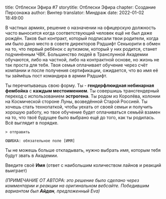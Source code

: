 title: Отблески Эфира #7
storytitle: Отблески Эфира
chapter: Создание Персонажа
author: Винтер
translator: Миндраж
date: 2022-01-02 18:49:00

В частных армиях, решение о назначении на офицерскую должность часто выносится когда соответствующий человек ещё не был даже рождён. Таков был контракт, который подписали твои родители, когда им было дано место в совете директоров Рэдшифт Секьюрити в обмен на то, что первый ребёнок с аутизмом, который у них родится, станет подчинённым ЧВК. Большинство людей в Транслунной Академии обучаются, либо на частной, либо на контрактной основе, но жизнь не так проста для тебя. Твоя семья оплачивает обучение через счёт компании и после получения сертификации, ожидается, что во имя её ты займёшь пост командира в армии Рэдшифт.

Ты перечитываешь свою форму. Ты - **гендерфлюидная небинарная фембойка** с **каждым местоимением**. Ты совершишь трансгендерный переход с использованием **эстрогена**. Ты родом из Королёва, колонии на Космической стороне Луны, возведённой Старой Россией. Ты хочешь стать технопаткой, чтобы уехать от своей семьи и получить хорошую работу, но твое обучение будет оплачиваться семьёй взамен на то, что твоё будущее было выбрано ещё до того, как ты родилась. Всё выглядит в порядке.

`> отправить`

`ОШИБКА: обязательное поле [ИМЯ]`

Ты не можешь больше откладывать, нужно выбрать имя, которым тебя будут звать в Академии. 

Введите своё **Имя** (ответ с наибольшим количеством лайнов и реакций выиграет)

*(ПРИМЕЧАНИЕ ОТ АВТОРА: это решение было сделано через комментарии и реакции на оригинальном вебсайте. Победившим вариантом был **Айдан**, предложенный Eva)*